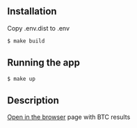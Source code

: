 ## Installation

Copy .env.dist to .env

```bash
$ make build
```

## Running the app

```bash
$ make up
```

## Description

[Open in the browser](http://127.0.0.1:3000/bitcoin-price/) page with BTC results

